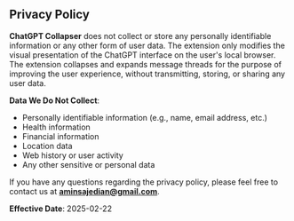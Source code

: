 ## Privacy Policy

**ChatGPT Collapser** does not collect or store any personally identifiable information or any other form of user data. The extension only modifies the visual presentation of the ChatGPT interface on the user's local browser. The extension collapses and expands message threads for the purpose of improving the user experience, without transmitting, storing, or sharing any user data.

**Data We Do Not Collect**:
- Personally identifiable information (e.g., name, email address, etc.)
- Health information
- Financial information
- Location data
- Web history or user activity
- Any other sensitive or personal data

If you have any questions regarding the privacy policy, please feel free to contact us at **aminsajedian@gmail.com**.

**Effective Date**: 2025-02-22
